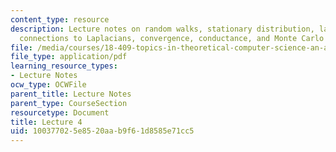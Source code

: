 ```yaml
---
content_type: resource
description: Lecture notes on random walks, stationary distribution, lazy random walks,
  connections to Laplacians, convergence, conductance, and Monte Carlo methods.
file: /media/courses/18-409-topics-in-theoretical-computer-science-an-algorithmists-toolkit-fall-2009/100377025e8520aab9f61d8585e71cc5_MIT18_409F09_scribe4.pdf
file_type: application/pdf
learning_resource_types:
- Lecture Notes
ocw_type: OCWFile
parent_title: Lecture Notes
parent_type: CourseSection
resourcetype: Document
title: Lecture 4
uid: 10037702-5e85-20aa-b9f6-1d8585e71cc5
---
```


